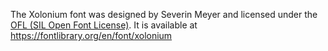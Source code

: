 The Xolonium font was designed by Severin Meyer and licensed under the
[OFL (SIL Open Font License)](http://scripts.sil.org/OFL).
It is available at https://fontlibrary.org/en/font/xolonium
